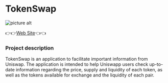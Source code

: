 # TokenSwap #


![picture alt](https://coincodex.com/en/resources/images/admin/news/uniswap-v2-launches/uniswap-v2-launch.jpg:resizeboxcropjpg?1580x888 "Title is optional")

👉👉[Web Site](https://react-subgraph-app.netlify.app "TokenSwap")👈👈


### Project description ###



TokenSwap is an application to facilitate important information from Uniswap. The application is intended to help Uniswapp users check up-to-date information regarding the price, supply and liquidity of each token, as well as the tokens available for exchange and the liquidity of each pair.
